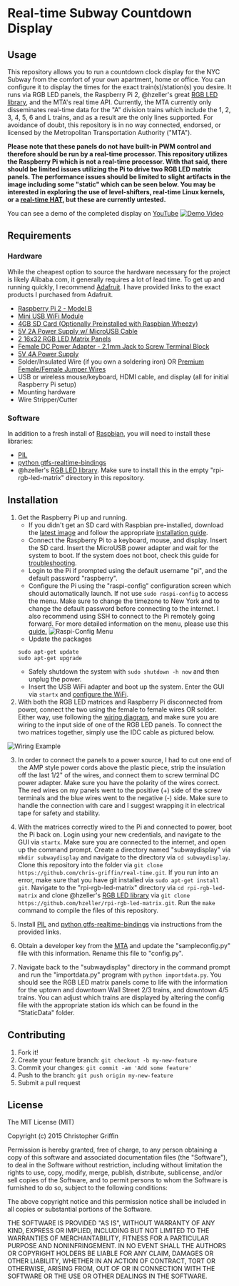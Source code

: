 # Real-time Subway Countdown Display

## Usage

This repository allows you to run a countdown clock display for the NYC Subway from the comfort of your own apartment, home or office. You can configure it to display the times for the exact train(s)/station(s) you desire. It runs via RGB LED panels, the Raspberry Pi 2, @hzeller's great [RGB LED library](https://github.com/hzeller/rpi-rgb-led-matrix), and the MTA's real time API. Currently, the MTA currently only disseminates real-time data for the "A" division trains which include the 1, 2, 3, 4, 5, 6 and L trains, and as a result are the only lines supported. For avoidance of doubt, this repository is in no way connected, endorsed, or licensed by the Metropolitan Transportation Authority ("MTA"). 

**Please note that these panels do not have built-in PWM control and therefore should be run by a real-time processor. This repository utilizes the Raspberry Pi which is not a real-time processor. With that said, there should be limited issues utilizing the Pi to drive two RGB LED matrix panels. The performance issues should be limited to slight artifacts in the image including some "static" which can be seen below. You may be interested in exploring the use of level-shifters, real-time Linux kernels, or a [real-time HAT](http://www.adafruit.com/products/2345), but these are currently untested.**

You can see a demo of the completed display on [YouTube](https://www.youtube.com/watch?v=BXbsdpKbUQQ)
[![Demo Video](https://img.youtube.com/vi/BXbsdpKbUQQ/0.jpg)](https://www.youtube.com/watch?v=BXbsdpKbUQQ)

## Requirements

### Hardware

While the cheapest option to source the hardware necessary for the project is likely Alibaba.com, it generally requires a lot of lead time. To get up and running quickly, I recommend [Adafruit](https://www.adafruit.com/). I have provided links to the exact products I purchased from Adafruit.

* [Raspberry Pi 2 - Model B](https://www.adafruit.com/products/2358)
* [Mini USB WiFi Module](https://www.adafruit.com/products/814)
* [4GB SD Card (Optionally Preinstalled with Raspbian Wheezy)](https://www.adafruit.com/products/1121)
* [5V 2A Power Supply w/ MicroUSB Cable](https://www.adafruit.com/products/1995)
* [2 16x32 RGB LED Matrix Panels](https://www.adafruit.com/products/420)
* [Female DC Power Adapter - 2.1mm Jack to Screw Terminal Block](https://www.adafruit.com/products/368)
* [5V 4A Power Supply](https://www.adafruit.com/products/1466)
* Solder/Insulated Wire (if you own a soldering iron) OR [Premium Female/Female Jumper Wires](https://www.adafruit.com/products/266)
* USB or wireless mouse/keyboard, HDMI cable, and display (all for initial Raspberry Pi setup)
* Mounting hardware
* Wire Stripper/Cutter

### Software

In addition to a fresh install of [Raspbian](https://www.raspbian.org/), you will need to install these libraries:

* [PIL](http://www.pythonware.com/products/pil/)
* [python gtfs-realtime-bindings](https://developers.google.com/transit/gtfs-realtime/code-samples?hl=en#python)
* @hzeller's [RGB LED library](https://github.com/hzeller/rpi-rgb-led-matrix). Make sure to install this in the empty "rpi-rgb-led-matrix" directory in this repository.

## Installation

1. Get the Raspberry Pi up and running. 
   * If you didn't get an SD card with Raspbian pre-installed, download the [latest image](https://www.raspberrypi.org/downloads/) and follow the appropriate [installation guide](https://www.raspberrypi.org/documentation/installation/installing-images/). 
   * Connect the Raspberry Pi to a keyboard, mouse, and display. Insert the SD card. Insert the MicroUSB power adapter and wait for the system to boot. If the system does not boot, check this guide for [troubleshooting](http://www.raspberrypi.org/phpBB3/viewtopic.php?f=28&t=58151). 
   * Login to the Pi if prompted using the default username "pi", and the default password "raspberry". 
   * Configure the Pi using the "raspi-config" configuration screen which should automatically launch. If not use `sudo raspi-config` to access the menu. Make sure to change the timezone to New York and to change the default password before connecting to the internet. I also recommend using SSH to connect to the Pi remotely going forward. For more detailed information on the menu, please use this [guide.](https://www.raspberrypi.org/documentation/configuration/raspi-config.md)
   ![Raspi-Config Menu](http://www.blogcdn.com/www.engadget.com/media/2012/08/expandrootfsopt1.png)
   * Update the packages
   ```
   sudo apt-get update
   sudo apt-get upgrade
   ```
   * Safely shutdown the system with `sudo shutdown -h now` and then unplug the power. 
   * Insert the USB WiFi adapter and boot up the system. Enter the GUI via `startx` and [configure the WiFi](https://learn.adafruit.com/adafruits-raspberry-pi-lesson-3-network-setup/setting-up-wifi-with-raspbian).
2. With both the RGB LED matrices and Raspberry Pi disconnected from power, connect the two using the female to female wires OR solder. Either way, use following the [wiring diagram](https://github.com/hzeller/rpi-rgb-led-matrix#wiring-diagram), and make sure you are wiring to the input side of one of the RGB LED panels. To connect the two matrices together, simply use the IDC cable as pictured below.

![Wiring Example](http://i.imgur.com/lcoUGVK.jpg)

3. In order to connect the panels to a power source, I had to cut one end of the AMP style power cords above the plastic piece, strip the insulation off the last 1/2" of the wires, and connect them to screw terminal DC power adapter. Make sure you have the polarity of the wires correct. The red wires on my panels went to the positive (+) side of the screw terminals and the blue wires went to the negative (-) side. Make sure to handle the connection with care and I suggest wrapping it in electrical tape for safety and stability. 

4. With the matrices correctly wired to the Pi and connected to power, boot the Pi back on. Login using your new credentials, and navigate to the GUI via `startx`. Make sure you are connected to the internet, and open up the command prompt. Create a directory named "subwaydisplay" via `mkdir subwaydisplay` and navigate to the directory via `cd subwaydisplay`. Clone this repository into the folder via `git clone https://github.com/chris-griffin/real-time.git`. If you run into an error, make sure that you have git installed via `sudo apt-get install git`. Navigate to the "rpi-rgb-led-matrix" directory via `cd rpi-rgb-led-matrix` and clone @hzeller's [RGB LED library](https://github.com/hzeller/rpi-rgb-led-matrix) via `git clone https://github.com/hzeller/rpi-rgb-led-matrix.git`. Run the `make` command to compile the files of this repository. 

5. Install [PIL](http://www.pythonware.com/products/pil/) and [python gtfs-realtime-bindings](https://developers.google.com/transit/gtfs-realtime/code-samples?hl=en#python) via instructions from the provided links. 

6. Obtain a developer key from the [MTA](http://web.mta.info/developers/developer-data-terms.html) and update the "sampleconfig.py" file with this information. Rename this file to "config.py".


6. Navigate back to the "subwaydisplay" directory in the command prompt and run the "importdata.py" program with `python importdata.py`. You should see the RGB LED matrix panels come to life with the information for the uptown and downtown Wall Street 2/3 trains, and downtown 4/5 trains. You can adjust which trains are displayed by altering the config file with the appropriate station ids which can be found in the "StaticData" folder. 



## Contributing

1. Fork it!
2. Create your feature branch: `git checkout -b my-new-feature`
3. Commit your changes: `git commit -am 'Add some feature'`
4. Push to the branch: `git push origin my-new-feature`
5. Submit a pull request

## License

The MIT License (MIT)

Copyright (c) 2015 Christopher Griffin

Permission is hereby granted, free of charge, to any person obtaining a copy
of this software and associated documentation files (the "Software"), to deal
in the Software without restriction, including without limitation the rights
to use, copy, modify, merge, publish, distribute, sublicense, and/or sell
copies of the Software, and to permit persons to whom the Software is
furnished to do so, subject to the following conditions:

The above copyright notice and this permission notice shall be included in all
copies or substantial portions of the Software.

THE SOFTWARE IS PROVIDED "AS IS", WITHOUT WARRANTY OF ANY KIND, EXPRESS OR
IMPLIED, INCLUDING BUT NOT LIMITED TO THE WARRANTIES OF MERCHANTABILITY,
FITNESS FOR A PARTICULAR PURPOSE AND NONINFRINGEMENT. IN NO EVENT SHALL THE
AUTHORS OR COPYRIGHT HOLDERS BE LIABLE FOR ANY CLAIM, DAMAGES OR OTHER
LIABILITY, WHETHER IN AN ACTION OF CONTRACT, TORT OR OTHERWISE, ARISING FROM,
OUT OF OR IN CONNECTION WITH THE SOFTWARE OR THE USE OR OTHER DEALINGS IN THE
SOFTWARE.
